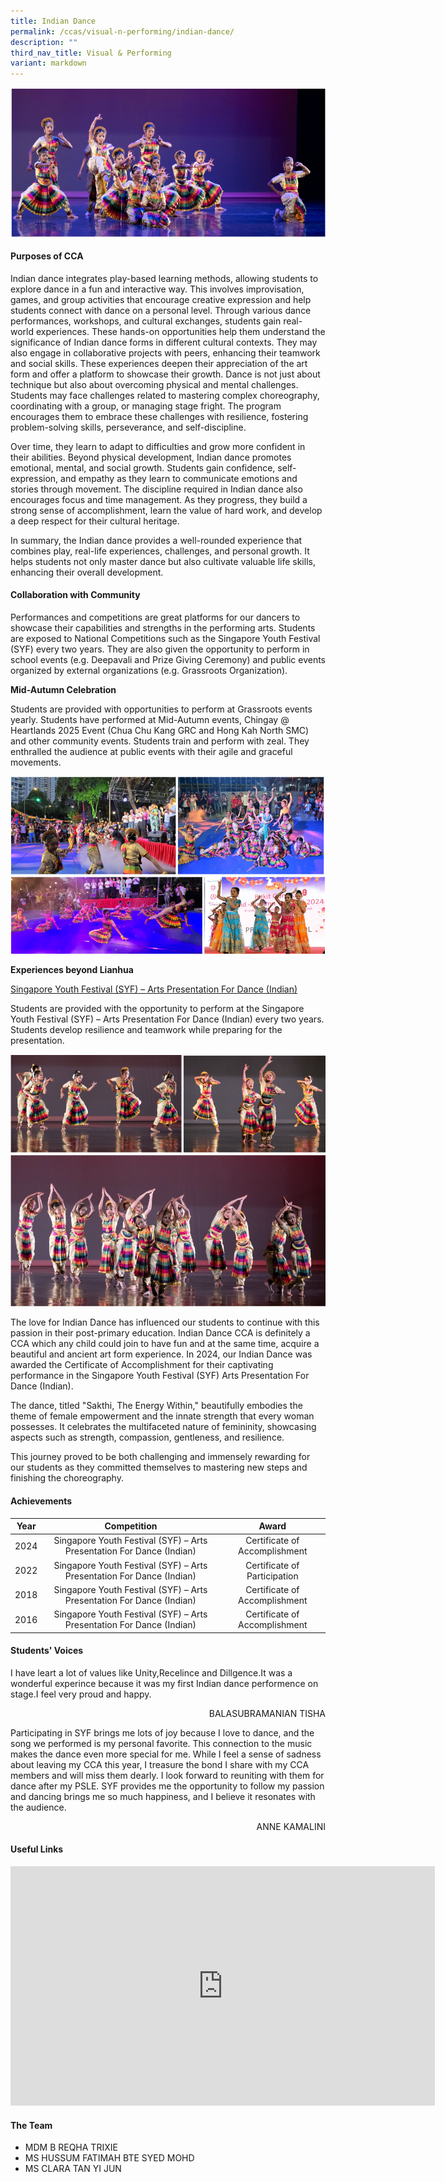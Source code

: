 ```yaml
---
title: Indian Dance
permalink: /ccas/visual-n-performing/indian-dance/
description: ""
third_nav_title: Visual & Performing
variant: markdown
---
```

![](/images/CCAs/Indian%20Dance/1.png)

#### Purposes of CCA

Indian dance integrates play-based learning methods, allowing students to explore dance in a fun and interactive way. This involves improvisation, games, and group activities that encourage creative expression and help students connect with dance on a personal level. Through various dance performances, workshops, and cultural exchanges, students gain real-world experiences. These hands-on opportunities help them understand the significance of Indian dance forms in different cultural contexts. They may also engage in collaborative projects with peers, enhancing their teamwork and social skills. These experiences deepen their appreciation of the art form and offer a platform to showcase their growth. Dance is not just about technique but also about overcoming physical and mental challenges. Students may face challenges related to mastering complex choreography, coordinating with a group, or managing stage fright. The program encourages them to embrace these challenges with resilience, fostering problem-solving skills, perseverance, and self-discipline. 

Over time, they learn to adapt to difficulties and grow more confident in their abilities.  Beyond physical development, Indian dance promotes emotional, mental, and social growth. Students gain confidence, self-expression, and empathy as they learn to communicate emotions and stories through movement. The discipline required in Indian dance also encourages focus and time management. As they progress, they build a strong sense of accomplishment, learn the value of hard work, and develop a deep respect for their cultural heritage.

In summary, the Indian dance provides a well-rounded experience that combines play, real-life experiences, challenges, and personal growth. It helps students not only master dance but also cultivate valuable life skills, enhancing their overall development.


#### Collaboration with Community

Performances and competitions are great platforms for our dancers to showcase their capabilities and strengths in the performing arts. Students are exposed to National Competitions such as the Singapore Youth Festival (SYF) every two years. They are also given the opportunity to perform in school events (e.g. Deepavali and Prize Giving Ceremony) and public events organized by external organizations (e.g. Grassroots Organization).

**Mid-Autumn Celebration**

Students are provided with opportunities to perform at Grassroots events yearly. Students have performed at Mid-Autumn events, Chingay @ Heartlands 2025 Event (Chua Chu Kang GRC and Hong Kah North SMC)  and other community events. Students train and perform with zeal. They enthralled the audience at public events with their agile and graceful movements.

![](/images/CCAs/Indian%20Dance/2.png)

**Experiences beyond Lianhua**

<u>Singapore Youth Festival (SYF) – Arts Presentation For Dance (Indian)</u>

Students are provided with the opportunity to perform at the Singapore Youth Festival (SYF) – Arts Presentation For Dance (Indian) every two years. Students develop resilience and teamwork while preparing for the presentation.

![](/images/CCAs/Indian%20Dance/3.png)

The love for Indian Dance has influenced our students to continue with this passion in their post-primary education. Indian Dance CCA is definitely a CCA which any child could join to have fun and at the same time, acquire a beautiful and ancient art form experience. In 2024, our Indian Dance was awarded the Certificate of Accomplishment for their captivating performance in the Singapore Youth Festival (SYF) Arts Presentation For Dance (Indian). 

The dance, titled "Sakthi, The Energy Within," beautifully embodies the theme of female empowerment and the innate strength that every woman possesses. It celebrates the multifaceted nature of femininity, showcasing aspects such as strength, compassion, gentleness, and resilience.

This journey proved to be both challenging and immensely rewarding for our students as they committed themselves to mastering new steps and finishing the choreography.


#### Achievements

| Year |   Competition    |   Award  |
|:----:|:----------:|:---------:|
| 2024 | Singapore Youth Festival (SYF) – Arts Presentation For Dance (Indian) | Certificate of Accomplishment |
| 2022 | Singapore Youth Festival (SYF) – Arts Presentation For Dance (Indian) | Certificate of Participation |
| 2018 | Singapore Youth Festival (SYF) – Arts Presentation For Dance (Indian) | Certificate of Accomplishment |
| 2016 | Singapore Youth Festival (SYF) – Arts Presentation For Dance (Indian) | Certificate of Accomplishment |

#### Students' Voices

I have leart a lot of values like Unity,Recelince and Dillgence.It was a wonderful experince because it was my first&nbsp;Indian dance&nbsp;performence on stage.I feel very proud and happy.

  <p style="text-align: right">BALASUBRAMANIAN TISHA<br></p>

Participating in SYF brings me lots of joy because I love to dance, and the song we performed is my personal favorite. This connection to the music makes the dance even more special for me. While I feel a sense of sadness about leaving my CCA this year, I treasure the bond I share with my CCA members and will miss them dearly. I look forward to reuniting with them for dance after my PSLE. SYF provides me the opportunity to follow my passion and dancing brings me so much happiness, and I believe it resonates with the audience. 

  <p style="text-align: right">ANNE KAMALINI<br></p>
	
#### Useful Links

<iframe allowfullscreen="" allow="accelerometer; autoplay; clipboard-write; encrypted-media; gyroscope; picture-in-picture; web-share" frameborder="0" title="Indian Dance CCA Training Video" src="https://www.youtube.com/embed/YWessIoQASg" height="383" width="679"></iframe>

#### The Team

* MDM B REQHA TRIXIE
* MS HUSSUM FATIMAH BTE SYED MOHD
* MS CLARA TAN YI JUN